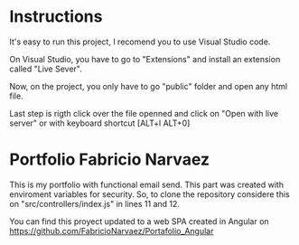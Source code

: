 # Instructions
It's easy to run this project, I recomend you to use Visual Studio code.

On Visual Studio, you have to go to "Extensions" and  install an extension called "Live Sever".

Now, on the project, you only have to go "public" folder and open any html file.

Last step is rigth click over the file openned and click on "Open with live server" or with keyboard 
shortcut [ALT+l ALT+0]

# Portfolio Fabricio Narvaez
This is my portfolio with functional email send. This part was created with enviroment variables for security. So, to clone the repository considere this on "src/controllers/index.js" in lines 11 and 12.

You can find this proyect updated to a web SPA created in Angular on https://github.com/FabricioNarvaez/Portafolio_Angular
